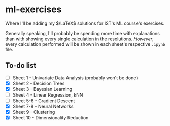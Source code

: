 # ml-exercises

Where I'll be adding my $\LaTeX$ solutions for IST's ML course's exercises.

Generally speaking, I'll probably be spending more time with explanations than
with showing every single calculation in the resolutions.
_However_, every calculation performed will be shown in each sheet's respective `.ipynb` file.

## To-do list

- [ ] Sheet 1 - Univariate Data Analysis (probably won't be done)
- [x] Sheet 2 - Decision Trees
- [x] Sheet 3 - Bayesian Learning
- [ ] Sheet 4 - Linear Regression, kNN
- [ ] Sheet 5-6 - Gradient Descent
- [x] Sheet 7-8 - Neural Networks
- [x] Sheet 9 - Clustering
- [x] Sheet 10 - Dimensionality Reduction
